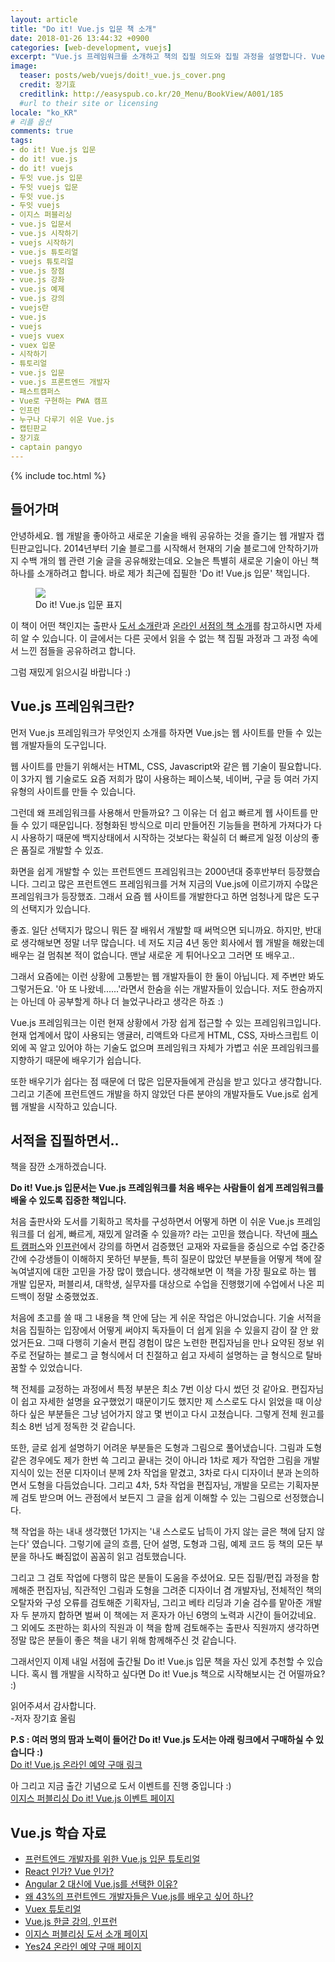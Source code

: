 ```yaml
---
layout: article
title: "Do it! Vue.js 입문 책 소개"
date: 2018-01-26 13:44:32 +0900
categories: [web-development, vuejs]
excerpt: "Vue.js 프레임워크를 소개하고 책의 집필 의도와 집필 과정을 설명합니다. Vue.js 관련 학습 자료도 안내합니다."
image:
  teaser: posts/web/vuejs/doit!_vue.js_cover.png
  credit: 장기효
  creditlink: http://easyspub.co.kr/20_Menu/BookView/A001/185
  #url to their site or licensing
locale: "ko_KR"
# 리플 옵션
comments: true
tags:
- do it! Vue.js 입문
- do it! vue.js
- do it! vuejs
- 두잇 vue.js 입문
- 두잇 vuejs 입문
- 두잇 vue.js
- 두잇 vuejs
- 이지스 퍼블리싱
- vue.js 입문서
- vue.js 시작하기
- vuejs 시작하기
- vue.js 튜토리얼
- vuejs 튜토리얼
- vue.js 장점
- vue.js 강좌
- vue.js 예제
- vue.js 강의
- vuejs란
- vue.js
- vuejs
- vuejs vuex
- vuex 입문
- 시작하기
- 튜토리얼
- vue.js 입문
- vue.js 프론트엔드 개발자
- 패스트캠퍼스
- Vue로 구현하는 PWA 캠프
- 인프런
- 누구나 다루기 쉬운 Vue.js
- 캡틴판교
- 장기효
- captain pangyo
---
```

{% include toc.html %}

## 들어가며
안녕하세요. 웹 개발을 좋아하고 새로운 기술을 배워 공유하는 것을 즐기는 웹 개발자 캡틴판교입니다.
2014년부터 기술 블로그를 시작해서 현재의 기술 블로그에 안착하기까지 수백 개의 웹 관련 기술 글을 공유해왔는데요.
오늘은 특별히 새로운 기술이 아닌 책 하나를 소개하려고 합니다.
바로 제가 최근에 집필한 'Do it! Vue.js 입문' 책입니다.

<figure>
	<img src="{{ site.url }}/images/posts/web/vuejs/doit!_vue.js_cover.png">
	<figcaption>Do it! Vue.js 입문 표지</figcaption>
</figure>

<!-- ![Do it! Vue.js 입문]({{ site.url }}/images/posts/web/vuejs/doit!_vue.js_cover.png) -->

이 책이 어떤 책인지는 출판사 [도서 소개란](http://www.easyspub.co.kr/20_Menu/BookView/PUB/185/PUB)과 [온라인 서점의 책 소개](http://www.yes24.com/24/Goods/58206961?Acode=101)를 참고하시면 자세히 알 수 있습니다.
이 글에서는 다른 곳에서 읽을 수 없는 책 집필 과정과 그 과정 속에서 느낀 점들을 공유하려고 합니다.

그럼 재밌게 읽으시길 바랍니다 :)

## Vue.js 프레임워크란?
먼저 Vue.js 프레임워크가 무엇인지 소개를 하자면 Vue.js는 웹 사이트를 만들 수 있는 웹 개발자들의 도구입니다.

웹 사이트를 만들기 위해서는 HTML, CSS, Javascript와 같은 웹 기술이 필요합니다.
이 3가지 웹 기술로도 요즘 저희가 많이 사용하는 페이스북, 네이버, 구글 등 여러 가지 유형의 사이트를 만들 수 있습니다.

그런데 왜 프레임워크를 사용해서 만들까요? 그 이유는 더 쉽고 빠르게 웹 사이트를 만들 수 있기 때문입니다.
정형화된 방식으로 미리 만들어진 기능들을 편하게 가져다가 다시 사용하기 때문에
백지상태에서 시작하는 것보다는 확실히 더 빠르게 일정 이상의 좋은 품질로 개발할 수 있죠.

화면을 쉽게 개발할 수 있는 프런트엔드 프레임워크는 2000년대 중후반부터 등장했습니다.
그리고 많은 프런트엔드 프레임워크를 거쳐 지금의 Vue.js에 이르기까지 수많은 프레임워크가 등장했죠.
그래서 요즘 웹 사이트를 개발한다고 하면 엄청나게 많은 도구의 선택지가 있습니다.

좋죠. 일단 선택지가 많으니 뭐든 잘 배워서 개발할 때 써먹으면 되니까요.
하지만, 반대로 생각해보면 정말 너무 많습니다. 네 저도 지금 4년 동안 회사에서 웹 개발을 해왔는데
배우는 걸 멈춰본 적이 없습니다. 맨날 새로운 게 튀어나오고 그러면 또 배우고..

그래서 요즘에는 이런 상황에 고통받는 웹 개발자들이 한 둘이 아닙니다. 제 주변만 봐도 그렇거든요.
'아 또 나왔네......'라면서 한숨을 쉬는 개발자들이 있습니다. 저도 한숨까지는 아닌데 아 공부할게 하나 더 늘었구나라고 생각은 하죠 :)

Vue.js 프레임워크는 이런 현재 상황에서 가장 쉽게 접근할 수 있는 프레임워크입니다.
현재 업계에서 많이 사용되는 앵귤러, 리액트와 다르게 HTML, CSS, 자바스크립트 이외에 꼭 알고 있어야 하는 기술도 없으며
프레임워크 자체가 가볍고 쉬운 프레임워크를 지향하기 때문에 배우기가 쉽습니다.

또한 배우기가 쉽다는 점 때문에 더 많은 입문자들에게 관심을 받고 있다고 생각합니다.
그리고 기존에 프런트엔드 개발을 하지 않았던 다른 분야의 개발자들도 Vue.js로 쉽게 웹 개발을 시작하고 있습니다.

## 서적을 집필하면서..
책을 잠깐 소개하겠습니다.

**Do it! Vue.js 입문서는 Vue.js 프레임워크를 처음 배우는 사람들이 쉽게 프레임워크를 배울 수 있도록 집중한 책입니다.**

처음 출판사와 도서를 기획하고 목차를 구성하면서 어떻게 하면 이 쉬운 Vue.js 프레임워크를 더 쉽게, 빠르게, 재밌게 알려줄 수 있을까? 라는 고민을 했습니다.
작년에 [패스트 캠퍼스](http://www.fastcampus.co.kr/dev_camp_wap/)와 [인프런](https://www.inflearn.com/course/vue-pwa-vue-js-%EA%B8%B0%EB%B3%B8/)에서 강의를 하면서 검증했던 교재와 자료들을 중심으로
수업 중간중간에 수강생들이 이해하지 못하던 부분들, 특히 질문이 많았던 부분들을 어떻게 책에 잘 녹여낼지에 대한 고민을 가장 많이 했습니다.
생각해보면 이 책을 가장 필요로 하는 웹 개발 입문자, 퍼블리셔, 대학생, 실무자를 대상으로 수업을 진행했기에 수업에서 나온 피드백이 정말 소중했었죠.

처음에 초고를 쓸 때 그 내용을 책 안에 담는 게 쉬운 작업은 아니었습니다. 기술 서적을 처음 집필하는 입장에서 어떻게 써야지 독자들이 더 쉽게 읽을 수 있을지
감이 잘 안 왔었거든요. 그때 다행히 기술서 편집 경험이 많은 노련한 편집자님을 만나 요약된 정보 위주로 전달하는 블로그 글 형식에서 더 친절하고 쉽고 자세히
설명하는 글 형식으로 탈바꿈할 수 있었습니다.

책 전체를 교정하는 과정에서 특정 부분은 최소 7번 이상 다시 썼던 것 같아요. 편집자님이 쉽고 자세한 설명을 요구했었기 때문이기도 했지만
제 스스로도 다시 읽었을 때 이상하다 싶은 부분들은 그냥 넘어가지 않고 몇 번이고 다시 고쳤습니다. 그렇게 전체 원고를 최소 8번 넘게 정독한 것 같습니다.

또한, 글로 쉽게 설명하기 어려운 부분들은 도형과 그림으로 풀어냈습니다. 그림과 도형 같은 경우에도 제가 한번 쓱 그리고 끝내는 것이 아니라
1차로 제가 작업한 그림을 개발 지식이 있는 전문 디자이너 분께 2차 작업을 맡겼고, 3차로 다시 디자이너 분과 논의하면서 도형을 다듬었습니다.
그리고 4차, 5차 작업을 편집자님, 개발을 모르는 기획자분께 검토 받으며 어느 관점에서 보든지 그 글을 쉽게 이해할 수 있는 그림으로 선정했습니다.

책 작업을 하는 내내 생각했던 1가지는 '내 스스로도 납득이 가지 않는 글은 책에 담지 않는다' 였습니다.
그렇기에 글의 흐름, 단어 설명, 도형과 그림, 예제 코드 등 책의 모든 부분을 하나도 빠짐없이 꼼꼼히 읽고 검토했습니다.

그리고 그 검토 작업에 다행히 많은 분들이 도움을 주셨어요. 모든 집필/편집 과정을 함께해준 편집자님,
직관적인 그림과 도형을 그려준 디자이너 겸 개발자님, 전체적인 책의 오탈자와 구성 오류를 검토해준 기획자님,
그리고 베타 리딩과 기술 검수를 맡아준 개발자 두 분까지 합하면 벌써 이 책에는 저 혼자가 아닌 6명의 노력과 시간이 들어갔네요.
그 외에도 조판하는 회사의 직원과 이 책을 함께 검토해주는 출판사 직원까지 생각하면 정말 많은 분들이 좋은 책을 내기 위해 함께해주신 것 같습니다.

그래서인지 이제 내일 서점에 출간될 Do it! Vue.js 입문 책을 자신 있게 추천할 수 있습니다.
혹시 웹 개발을 시작하고 싶다면 Do it! Vue.js 책으로 시작해보시는 건 어떨까요? :)

읽어주셔서 감사합니다.<br>
-저자 장기효 올림

**P.S : 여러 명의 땀과 노력이 들어간 Do it! Vue.js 도서는 아래 링크에서 구매하실 수 있습니다 :)** <br>
[Do it! Vue.js 온라인 예약 구매 링크](http://www.yes24.com/24/Goods/58206961?Acode=101)

아 그리고 지금 출간 기념으로 도서 이벤트를 진행 중입니다 :) <br>
[이지스 퍼블리싱 Do it! Vue.js 이벤트 페이지](https://www.facebook.com/easyspub/posts/1568634209891378)

## Vue.js 학습 자료
- [프런트엔드 개발자를 위한 Vue.js 입문 튜토리얼](https://joshua1988.github.io/web-development/vuejs/vuejs-tutorial-for-beginner/)
- [React 인가? Vue 인가?](https://joshua1988.github.io/web-development/translation/vue-or-react/)
- [Angular 2 대신에 Vue.js를 선택한 이유?](https://joshua1988.github.io/web-development/translation/why-we-moved-from-angular2-to-vuejs/)
- [왜 43%의 프런트엔드 개발자들은 Vue.js를 배우고 싶어 하나?](https://joshua1988.github.io/web-development/translation/why-43percent-devs-wanna-learn-vuejs/)
- [Vuex 튜토리얼](https://joshua1988.github.io/web-development/vuejs/vuex-start/)
- [Vue.js 한글 강의, 인프런](https://www.inflearn.com/course/vue-pwa-vue-js-%EA%B8%B0%EB%B3%B8/)
- [이지스 퍼블리싱 도서 소개 페이지](http://www.easyspub.co.kr/20_Menu/BookView/PUB/185/PUB)
- [Yes24 온라인 예약 구매 페이지](http://www.yes24.com/24/Goods/58206961?Acode=101)

